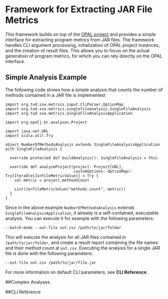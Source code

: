 # Framework for Extracting JAR File Metrics
This framework builds on top of the [OPAL project](https://www.opal-project.de/) and provides a 
simple interface for extracting program metrics from JAR files. The framework handles CLI argument
processing, initialization of OPAL project instances, and the creation of result files. This allows
you to focus on the actual generation of program metrics, for which you can rely directly on the
OPAL interface.

## Simple Analysis Example
The following code shows how a simple analysis that counts the number of methods contained in a
JAR file is implemented:

```
import org.tud.sse.metrics.input.CliParser.OptionMap
import org.tud.sse.metrics.singlefileanalysis.SingleFileAnalysis
import org.tud.sse.metrics.SingleFileAnalysisApplication

import org.opalj.br.analyses.Project

import java.net.URL
import scala.util.Try

object NumberOfMethodsAnalysis extends SingleFileAnalysisApplication with SingleFileAnalysis {

  override protected def buildAnalysis(): SingleFileAnalysis = this

  override def analyzeProject(project: Project[URL],
                              customOptions: OptionMap): Try[Iterable[JarFileMetricValue]] = Try {
    val metric = project.methodsCount

    List(JarFileMetricValue("methods.count", metric))
  }
}
```
Since in the above example `NumberOfMethodsAnalysis` extends `SingleFileAnalysisApplication`, it
already is a self-contained, executable analysis. You can execute it for example with the following
parameters:
```
--batch-mode --out-file out.csv /path/to/jar/folder
```
This will execute the analysis for all JAR files contained in `/path/to/jar/folder`, and create 
a result report containing the file names and their method count at `out.csv`. Executing the analysis
for a single JAR file is done with the following parameters:
```
--out-file out.csv /path/to/jar/file.jar
```
For more information on default CLI parameters, see **CLI Reference**.

##Complex Analyses

##CLI Reference